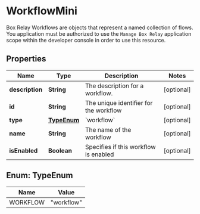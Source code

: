 

# WorkflowMini

Box Relay Workflows are objects that represent a named collection of flows.  You application must be authorized to use the `Manage Box Relay` application scope within the developer console in order to use this resource.

## Properties

| Name | Type | Description | Notes |
|------------ | ------------- | ------------- | -------------|
|**description** | **String** | The description for a workflow. |  [optional] |
|**id** | **String** | The unique identifier for the workflow |  [optional] |
|**type** | [**TypeEnum**](#TypeEnum) | &#x60;workflow&#x60; |  [optional] |
|**name** | **String** | The name of the workflow |  [optional] |
|**isEnabled** | **Boolean** | Specifies if this workflow is enabled |  [optional] |



## Enum: TypeEnum

| Name | Value |
|---- | -----|
| WORKFLOW | &quot;workflow&quot; |



